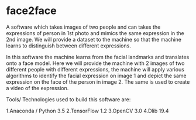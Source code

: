 # face2face
A software which takes images of two people and can takes the expressions of person in 1st photo and mimics the same expression in the 2nd image.
We will provide a dataset to the machine so that the machine learns to distinguish between different expressions. 

In this software the machine learns from the facial landmarks and translates onto a face model. 
Here we will provide the machine with 2 images of two different people with different expressions, the machine will apply various 
algorithms to identify the facial expression on image 1 and depict the same expression on the face of the person in image 2. 
The same is used to create a video of the expression.

Tools/ Technologies used to build this software are:

1.Anaconda / Python 3.5
2.TensorFlow 1.2
3.OpenCV 3.0
4.Dlib 19.4


